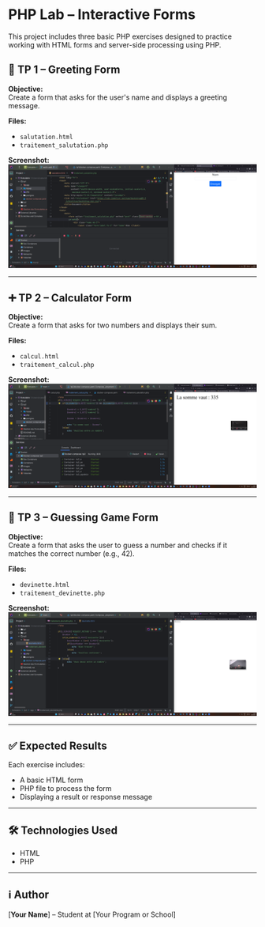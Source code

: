 # PHP Lab – Interactive Forms

This project includes three basic PHP exercises designed to practice working with HTML forms and server-side processing using PHP.


## 🧪 TP 1 – Greeting Form

**Objective:**  
Create a form that asks for the user's name and displays a greeting message.

**Files:**
- `salutation.html`
- `traitement_salutation.php`

**Screenshot:**  
![TP1 - Greeting](tp1/app/assets/screenshot.png)

---

## ➕ TP 2 – Calculator Form

**Objective:**  
Create a form that asks for two numbers and displays their sum.

**Files:**
- `calcul.html`
- `traitement_calcul.php`

**Screenshot:**  
![TP2 - Calculator](tp2/app/assets/screenshot.png)

---

## 🎯 TP 3 – Guessing Game Form

**Objective:**  
Create a form that asks the user to guess a number and checks if it matches the correct number (e.g., 42).

**Files:**
- `devinette.html`
- `traitement_devinette.php`

**Screenshot:**  
![TP3 - Guessing Game](tp3/app/assets/screenshot.png)

---

## ✅ Expected Results

Each exercise includes:
- A basic HTML form
- PHP file to process the form
- Displaying a result or response message

---

## 🛠️ Technologies Used

- HTML
- PHP

---

## ℹ️ Author

[**Your Name**] – Student at [Your Program or School]
